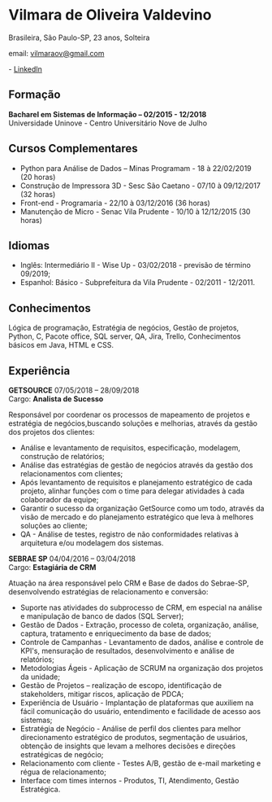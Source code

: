 # Vilmara de Oliveira Valdevino

Brasileira, São Paulo-SP, 23 anos, Solteira

email: vilmaraov@gmail.com

\- [LinkedIn](https://www.linkedin.com/in/vilmaradeoliveiravaldevino/) 
  
  
## Formação

**Bacharel em Sistemas de Informação – 02/2015 - 12/2018**  
Universidade Uninove - Centro Universitário Nove de Julho  
  
  
## Cursos Complementares

* Python para Análise de Dados – Minas Programam - 18 à 22/02/2019 (20 horas)
* Construção de Impressora 3D - Sesc São Caetano - 07/10 à 09/12/2017 (32 horas)
* Front-end - Programaria - 22/10 à 03/12/2016 (36 horas)
* Manutenção de Micro - Senac Vila Prudente - 10/10 à 12/12/2015 (30 horas) 
  
  
## Idiomas

* Inglês: Intermediário II - Wise Up - 03/02/2018 - previsão de término 09/2019;
* Espanhol: Básico - Subprefeitura da Vila Prudente - 02/2011 - 12/2011.
  
  
## Conhecimentos

Lógica de programação, Estratégia de negócios, Gestão de projetos, Python, C, Pacote office,
SQL server, QA, Jira, Trello, Conhecimentos básicos em Java, HTML e CSS.
  
  
## Experiência
  
**GETSOURCE** 07/05/2018 – 28/09/2018  
Cargo: **Analista de Sucesso**  

Responsável por coordenar os processos de mapeamento de projetos e estratégia de
negócios,buscando soluções e melhorias, através da gestão dos projetos dos clientes:

* Análise e levantamento de requisitos, especificação, modelagem, construção de
relatórios;
* Análise das estratégias de gestão de negócios através da gestão dos
relacionamentos com clientes;
* Após levantamento de requisitos e planejamento estratégico de cada projeto, alinhar
funções com o time para delegar atividades à cada colaborador da equipe;
* Garantir o sucesso da organização GetSource como um todo, através da visão de
mercado e do planejamento estratégico que leva à melhores soluções ao cliente;
* QA - Análise de testes, registro de não conformidades relativas à arquitetura e/ou
modelagem dos sistemas.
  
  
**SEBRAE SP** 04/04/2016 – 03/04/2018  
Cargo: **Estagiária de CRM**  

Atuação na área responsável pelo CRM e Base de dados do Sebrae-SP, desenvolvendo
estratégias de relacionamento e conversão:

* Suporte nas atividades do subprocesso de CRM, em especial na análise e
manipulação de banco de dados (SQL Server);
* Gestão de Dados - Extração, processo de coleta, organização, análise, captura,
tratamento e enriquecimento da base de dados;
* Controle de Campanhas - Levantamento de dados, análise e controle de KPI's,
mensuração de resultados, desenvolvimento e análise de relatórios;
* Metodologias Ágeis - Aplicação de SCRUM na organização dos projetos da unidade;
* Gestão de Projetos – realização de escopo, identificação de stakeholders, mitigar
riscos, aplicação de PDCA;
* Experiência de Usuário - Implantação de plataformas que auxiliem na fácil
comunicação do usuário, entendimento e facilidade de acesso aos sistemas;
* Estratégia de Negócio - Análise de perfil dos clientes para melhor direcionamento
estratégico de produtos, segmentação de usuários, obtenção de insights que levam a
melhores decisões e direções estratégicas de negócio;
* Relacionamento com cliente - Testes A/B, gestão de e-mail marketing e régua de
relacionamento;
* Interface com times internos - Produtos, TI, Atendimento, Gestão Estratégica.
